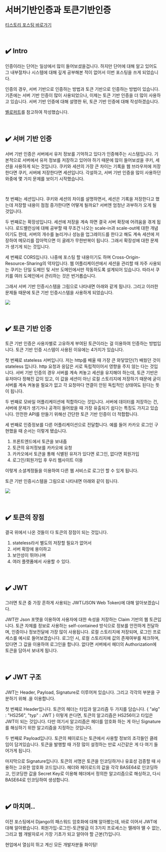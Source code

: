 # 서버기반인증과 토큰기반인증

[티스토리 포스팅 바로가기](https://kyleeee.tistory.com/entry/TIL10-서버기반인증과-토큰기반인증)

<br>



## ✔️ Intro

인증이라는 단어는 일상에서 많이 들어보셨을겁니다.
하지만 단어에 대해 알고 있어도 그 내부절차나 시스템에 대해 깊게 공부해본 적이 없어서 이번 포스팅을 쓰게 되었습니다.

인증의 경우, 서버 기반으로 인증하는 방법과 토큰 기반으로 인증하는 방법이 있습니다.
기존에는 서버 기반 인증이 많이 사용되었으나, 이제는 토큰 기반 인증을 더 많이 사용하고 있습니다.
서버 기반 인증에 대해 설명한 뒤, 토큰 기반 인증에 대해 작성하겠습니다.

[벨로퍼트](https://velopert.com/2350)를 참고하여 작성했습니다.

<br>

## ✔️ 서버 기반 인증

서버 기반 인증은 서버에서 유저 정보를 기억하고 있다가 인증해주는 시스템입니다.
기본적으로 서버에서 유저 정보를 저장하고 있어야 하기 때문에 많이 들어보셨을 쿠키, 세션을 사용하게 되는 것입니다.
쿠키와 세션의 가장 큰 차이는 기록을 웹 브라우저에 저장한다면 쿠키, 서버에 저장한다면 세션입니다.
각설하고, 서버 기반 인증을 많이 사용하던 와중에 몇 가지 문제를 보이기 시작했습니다.

<br>

첫 번째는 세션입니다.
쿠키와 세션의 차이를 설명하면서, 세션은 기록을 저장한다고 했는데 저장할 내용이 점점 증가한다면 어떻게 될까요? 서버엔 엄청난 과부하가 오게 될 것입니다.

두 번째로는 확장성입니다.
세션에 저장을 계속 하면 결국 서버 확장에 어려움을 겪게 됩니다. 로드밸런싱에 대해 공부할 때 무조건 나오는 scale-in과 scale-out에 대한 개념이기도 한데, 서버의 개수를 늘리거나 성능을 업그레이드를 한다고 해도 계속 세션에 저장하여 메모리를 잡아먹으면 이 굴레가 무한반복이 됩니다. 그래서 확장성에 대한 문제가 생기게 되는 것입니다.

세 번째로 CORS입니다.
나중에 포스팅 할 내용이기도 하며 Cross-Origin-Resource-Sharing의 약자입니다. 웹 어플리케이션에서 세션을 관리할 때 자주 사용되는 쿠키는 단일 도메인 및 서브 도메인에서만 작동하도록 설계되어 있습니다. 따라서 쿠키를 여러 도메인에서 관리하는 것은 번거롭습니다.

그래서 서버 기반 인증시스템을 그림으로 나타내면 아래와 같게 됩니다.
그리고 이러한 문제들 때문에 토큰 기반 인증시스템을 사용하게 되었습니다.

![](https://img1.daumcdn.net/thumb/R1280x0/?scode=mtistory2&fname=https%3A%2F%2Fblog.kakaocdn.net%2Fdn%2FbfmVFy%2FbtrusObXXpQ%2FXPCxwpj1kGv2Xpzx7VzpE1%2Fimg.png)

<br>

## ✔️ 토큰 기반 인증

토큰 기반 인증은 사용자별로 고유하게 부여된 토큰이라는 걸 이용하여 인증하는 방법입니다.
토큰 기반 인증 시스템이 사용된 이유에는 4가지가 있습니다.

첫 번째로 stateless 서버입니다. 저는 http를 배울 때 가장 큰 와닿았던(?) 배웠던 것이 stateless 입니다.
http 요청과 응답은 서로 독립적이어서 영향을 주지 않는 다는 것입니다. 서버 기반 인증의 경우 서버를 계속 켜놓고 세션을 유지해야 하는데, 토큰 기반은 유저마다 정해진 값이 있고, 이 값을 세션이 아닌 로컬 스토리지에 저장하기 때문에 굳이 서버를 계속 켜놓을 필요가 없고 각 요청마다 연결이 안된 독립적인 상태여도 된다는 뜻이 됩니다.

두 번째로 모바일 어플리케이션에 적합하다는 것입니다.
서버에 데이터를 저장하는 건, 서버에 문제가 생기거나 공격이 들어왔을 때 가장 유출되기 쉽다는 특징도 가지고 있습니다. 안전한 API를 만들기 위해선 간단한 토큰 기반 인증이 더 적합합니다.

세 번째로 인증정보를 다른 어플리케이션으로 전달합니다.
예를 들어 카카오 로그인 구현했을 때 순서는 이렇게 됐습니다.

1. 프론트엔드에서 토큰을 보내줌
2. 토큰의 유저정보를 카카오에 요청
3. 카카오에서 토큰을 통해 식별된 유저가 있다면 로그인, 없다면 회원가입
4. 로그인/회원가입 후 우리 웹사이트 이용

이렇게 소셜계정들을 이용하여 다른 웹 서비스로 로그인 할 수 있게 됩니다.

토큰 기반 인증시스템을 그림으로 나타내면 아래와 같이 됩니다.

![](https://img1.daumcdn.net/thumb/R1280x0/?scode=mtistory2&fname=https%3A%2F%2Fblog.kakaocdn.net%2Fdn%2FdBAUMF%2FbtruolWbNAl%2FHXOLJL0k3ltyXhmcgLzyQK%2Fimg.png)

<br>

## ✔️ 토큰의 장점

결국 위에서 나온 것들이 다 토큰의 장점이 되는 것입니다.

1. stateless라서 별도의 저장할 필요가 없어서
2. 서버 확장에 용이하고
3. 보안성이 뛰어나며
4. 여러 플랫폼에서 사용할 수 있다.

<br>

## ✔️ JWT

그러면 토큰 중 가장 흔하게 사용되는 JWT(JSON Web Token)에 대해 알아보겠습니다.

JWT란 Json 포맷을 이용하여 사용자에 대한 속성을 저장하는 Claim 기반의 웹 토큰입니다.
토큰 자체를 정보로 사용하는 self-contained 방식으로 정보를 안전하게 전달하며, 인증이나 정보전달에 가장 많이 사용됩니다.
로컬 스토리지에 저장되며, 로그인 프로세스를 예시로 들어보겠습니다.
로그인 시, 로컬 스토리지에 값의 존재여부를 체크하며, 있다면 그 값을 이용하여 로그인을 합니다.
없다면 서버에서 헤더의 Authorization에 토큰을 담아서 보내게 됩니다.

<br>

## ✔️ JWT 구조

JWT는 Header, Payload, Signature로 이루어져 있습니다. 그리고 각각의 부분을 구분하기 위해 .을 이용합니다.

첫 번째로 Header입니다.
토큰의 헤더는 타입과 알고리즘 두 가지를 담습니다.
{
    "alg" : "HS256",
    "typ" : JWT
}
이렇게 쓴다면, 토큰의 알고리즘은 HS256이고 타입은 JWT이 되는 것입니다.
다만 여기서 알고리즘은 헤더를 암호화 하는 게 아닌 Signature를 해싱하기 위한 알고리즘을 지정하는 것입니다.

두 번째로 Payload입니다.
토큰의 페이로드는 토큰에서 사용할 정보의 조각들인 클레임이 담겨있습니다.
토큰을 발행할 때 가장 많이 설정하는 만료 시간같은 게 다 여기 들어가게 됩니다.

마지막으로 Signature입니다.
토큰의 서명은 토큰을 인코딩하거나 유효성 검증할 때 사용하는 고유한 암호화 코드입니다. 헤더와 페이로드의 값을 각각 BASE64로 인코딩하고, 인코딩한 값을 Secret Key로 이용해 헤더에서 정의한 알고리즘으로 해싱하고, 다시 BASE64로 인코딩하여 생성합니다.

<br>

## ✔️ 마치며..

이전 포스팅에서 Django의 패스워드 암호화에 대해 알아봤는데, 바로 이어서 JWT에 대해 알아봤습니다.
회원가입-로그인-토큰발급 이 3가지 프로세스는 뗄레야 뗼 수 없는, 그리고 웹 개발자로서 가장 기초가 되고 알아야 할 근본(?)입니다.

현업에서 열심히 뛰고 계신 모든 개발자분들 화이팅!
